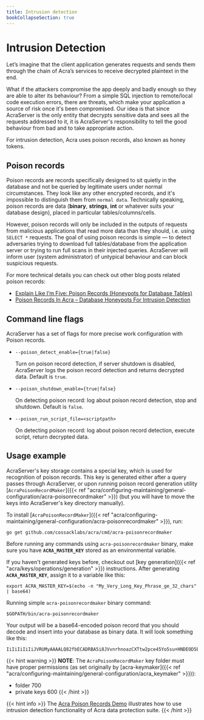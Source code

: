```yaml
---
title: Intrusion detection
bookCollapseSection: true
---
```


# Intrusion Detection

Let’s imagine that the client application generates requests and sends them through the chain of Acra’s services to receive decrypted plaintext in the end.

What if the attackers compromise the app deeply and badly enough so they are able to alter its behaviour? From a simple SQL injection to remote/local code execution errors, there are threats, which make your application a source of risk once it's been compromised. Our idea is that since AcraServer is the only entity that decrypts sensitive data and sees all the requests addressed to it, it is AcraServer's responsibility to tell the good behaviour from bad and to take appropriate action.

For intrusion detection, Acra uses poison records, also known as honey tokens.

## Poison records

Poison records are records specifically designed to sit quietly in the database and not be queried by legitimate users under normal circumstances. They look like any other encrypted records, and it's impossible to distinguish them from `normal data`. Technically speaking, poison records are data (**binary**, **strings**, **int** or whatever suits your database design), placed in particular tables/columns/cells.

However, poison records will only be included in the outputs of requests from malicious applications that read more data than they should, i.e. using `SELECT *` requests. The goal of using poison records is simple — to detect adversaries trying to download full tables/database from the application server or trying to run full scans in their injected queries. AcraServer will inform user (system administrator) of untypical behaviour and can block suspicious requests.

For more technical details you can check out other blog posts related poison records:

- [Explain Like I’m Five: Poison Records (Honeypots for Database Tables)](https://hackernoon.com/poison-records-acra-eli5-d78250ef94f)
- [Poison Records In Acra – Database Honeypots For Intrusion Detection](https://www.cossacklabs.com/blog/acra-poison-records.html)


## Command line flags

AcraServer has a set of flags for more precise work configuration with Poison records.


* `--poison_detect_enable={true|false}`

  Turn on poison record detection, if server shutdown is disabled, AcraServer logs the poison record detection and returns decrypted data.
  Default is `true`.  


* `--poison_shutdown_enable={true|false}`

  On detecting poison record: log about poison record detection, stop and shutdown.
  Default is `false`.

* `--poison_run_script_file=<scriptpath>`

  On detecting poison record: log about poison record detection, execute script, return decrypted data.


## Usage example


AcraServer's key storage contains a special key, which is used for recognition of poison records. This key is generated either after a query passes through AcraServer, or upon running poison record generation utility [`AcraPoisonRecordMaker`]({{< ref "acra/configuring-maintaining/general-configuration/acra-poisonrecordmaker" >}}) (but you will have to move the keys into AcraServer's key directory manually).

To install [`AcraPoisonRecordMaker`]({{< ref "acra/configuring-maintaining/general-configuration/acra-poisonrecordmaker" >}}), run:

```
go get github.com/cossacklabs/acra/cmd/acra-poisonrecordmaker
```

Before running any commands using `acra-poisonrecordmaker` binary, make sure you have **`ACRA_MASTER_KEY`** stored as an environmental variable.

If you haven't generated keys before, checkout out [key generation]({{< ref "acra/keys/operations/generation" >}}) instructions. After generating **`ACRA_MASTER_KEY`**, assign it to a variable like this:

```
export ACRA_MASTER_KEY=$(echo -n "My_Very_Long_Key_Phrase_ge_32_chars" | base64)
```

Running simple `acra-poisonrecordmaker` binary command: 

```
$GOPATH/bin/acra-poisonrecordmaker
```

Your output will be a base64-encoded poison record that you should decode and insert into your database as binary data. It will look something like this:

```
IiIiIiIiIiJVRUMyAAAALQ82fbECADRBA5i8JVvnrhnoazCXTtw2pce45Yo5su+HNDEOD5EgJwQmVAAAAAABAUAMAAAAEAAAACAAAABebWIj5GhhfAQ0lLAUrahrjcuI9Yjb14QFGaPBamWDVuq/EiAu8peBK17tpzuD+EDhOnyn1A5dUVAvhIlwAAAAAAAAAAABAUAMAAAAEAAAAEQAAACVs0EIAERyZhAD4FKSAaJqyMUTZ1tt97XDSxIwG+A5Njvd5q7aISgVQmhD6Fdgsnp98OkRSqSbK3ykgPwBIlFhCwm/Zcz5DRCDu+LV+1LDBPHwSgPS3o+OnOck5CXz8r0=
```

{{< hint warning >}}
**NOTE**: The `AcraPoisonRecordMaker` key folder must have proper permissions (as set originally by [acra-keymaker]({{< ref "acra/configuring-maintaining/general-configuration/acra_keymaker" >}})):

- folder 700
- private keys 600
{{< /hint >}}

{{< hint info >}}
The [Acra Poison Records Demo](https://github.com/cossacklabs/acra-poison-records-demo) illustrates how to use intrusion detection functionality of Acra data protection suite.
{{< /hint >}}